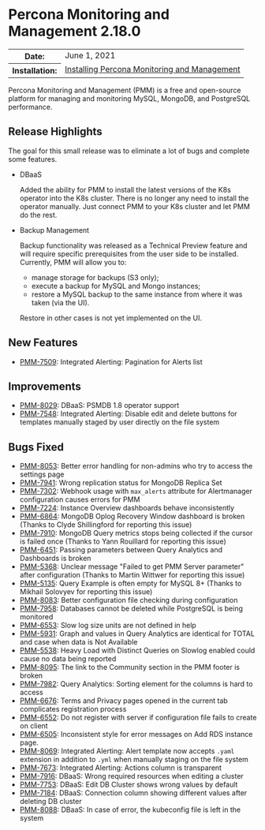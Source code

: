 # Percona Monitoring and Management 2.18.0

<table class="docutils field-list" frame="void" rules="none">
  <colgroup>
    <col class="field-name">
    <col class="field-body">
  </colgroup>
  <tbody valign="top">
    <tr class="field-odd field">
      <th class="field-name">Date:</th>
      <td class="field-body">June 1, 2021</td>
    </tr>
    <tr class="field-even field">
      <th class="field-name">Installation:</th>
      <td class="field-body">
        <a class="reference external" href="https://www.percona.com/software/pmm/quickstart">Installing Percona Monitoring and Management</a></td>
    </tr>
  </tbody>
</table>

Percona Monitoring and Management (PMM) is a free and open-source platform for managing and monitoring MySQL, MongoDB, and PostgreSQL performance.

## Release Highlights

The goal for this small release was to eliminate a lot of bugs and complete some features.

- DBaaS

    Added the ability for PMM to install the latest versions of the K8s operator into the K8s cluster. There is no longer any need to install the operator manually. Just connect PMM to your K8s cluster and let PMM do the rest.

- Backup Management

    Backup functionality was released as a Technical Preview feature and will require specific prerequisites from the user side to be installed. Currently, PMM will allow you to:

    - manage storage for backups (S3 only);
    - execute a backup for MySQL and Mongo instances;
    - restore a MySQL backup to the same instance from where it was taken (via the UI).

    Restore in other cases is not yet implemented on the UI.

## New Features

* [PMM-7509](https://jira.percona.com/browse/PMM-7509): Integrated Alerting: Pagination for Alerts list



## Improvements

* [PMM-8029](https://jira.percona.com/browse/PMM-8029): DBaaS: PSMDB 1.8 operator support
* [PMM-7548](https://jira.percona.com/browse/PMM-7548): Integrated Alerting: Disable edit and delete buttons for templates manually staged by user directly on the file system



## Bugs Fixed

* [PMM-8053](https://jira.percona.com/browse/PMM-8053): Better error handling for non-admins who try to access the settings page
* [PMM-7941](https://jira.percona.com/browse/PMM-7941): Wrong replication status for MongoDB Replica Set
* [PMM-7302](https://jira.percona.com/browse/PMM-7302): Webhook usage with `max_alerts` attribute for Alertmanager configuration causes errors for PMM
* [PMM-7224](https://jira.percona.com/browse/PMM-7224): Instance Overview dashboards behave inconsistently
* [PMM-6864](https://jira.percona.com/browse/PMM-6864): MongoDB Oplog Recovery Window dashboard is broken (Thanks to Clyde Shillingford for reporting this issue)
* [PMM-7910](https://jira.percona.com/browse/PMM-7910): MongoDB Query metrics stops being collected if the cursor is failed once (Thanks to Yann Rouillard for reporting this issue)
* [PMM-6451](https://jira.percona.com/browse/PMM-6451): Passing parameters between Query Analytics and Dashboards is broken
* [PMM-5368](https://jira.percona.com/browse/PMM-5368): Unclear message "Failed to get PMM Server parameter" after configuration (Thanks to Martin Wittwer for reporting this issue)
* [PMM-5135](https://jira.percona.com/browse/PMM-5135): Query Example is often empty for MySQL 8+ (Thanks to Mikhail Solovyev for reporting this issue)
* [PMM-8083](https://jira.percona.com/browse/PMM-8083): Better configuration file checking during configuration
* [PMM-7958](https://jira.percona.com/browse/PMM-7958): Databases cannot be deleted while PostgreSQL is being monitored
* [PMM-6553](https://jira.percona.com/browse/PMM-6553): Slow log size units are not defined in help
* [PMM-5931](https://jira.percona.com/browse/PMM-5931): Graph and values in Query Analytics are identical for TOTAL and case when data is Not Available
* [PMM-5538](https://jira.percona.com/browse/PMM-5538): Heavy Load with Distinct Queries on Slowlog enabled could cause no data being reported
* [PMM-8095](https://jira.percona.com/browse/PMM-8095): The link to the Community section in the PMM footer is broken
* [PMM-7982](https://jira.percona.com/browse/PMM-7982): Query Analytics: Sorting element for the columns is hard to access
* [PMM-6676](https://jira.percona.com/browse/PMM-6676): Terms and Privacy pages opened in the current tab complicates registration process
* [PMM-6552](https://jira.percona.com/browse/PMM-6552): Do not register with server if configuration file fails to create on client
* [PMM-6505](https://jira.percona.com/browse/PMM-6505): Inconsistent style for error messages on Add RDS instance page.
* [PMM-8069](https://jira.percona.com/browse/PMM-8069): Integrated Alerting: Alert template now accepts `.yaml` extension in addition to `.yml` when manually staging on the file system
* [PMM-7673](https://jira.percona.com/browse/PMM-7673): Integrated Alerting: Actions column is transparent
* [PMM-7916](https://jira.percona.com/browse/PMM-7916): DBaaS: Wrong required resources when editing a cluster
* [PMM-7753](https://jira.percona.com/browse/PMM-7753): DBaaS: Edit DB Cluster shows wrong values by default
* [PMM-7184](https://jira.percona.com/browse/PMM-7184): DBaaS: Connection column showing different values after deleting DB cluster
* [PMM-8088](https://jira.percona.com/browse/PMM-8088): DBaaS: In case of error, the kubeconfig file is left in the system
